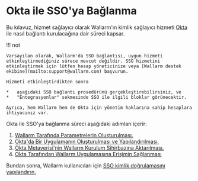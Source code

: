 #   Okta ile SSO'ya Bağlanma

[doc-setup-sp]:                     setup-sp.md
[doc-setup-idp]:                    setup-idp.md    
[doc-metadata-transfer]:            metadata-transfer.md
[doc-allow-access-to-wl]:           allow-access-to-wl.md

[doc-user-sso-guide]:               ../../../../user-guides/use-sso.md

[doc-employ-sso]:                   ../employ-user-auth.md
[doc-disable-sso]:                  ../change-sso-provider.md

[link-okta]:                        https://www.okta.com/

Bu kılavuz, hizmet sağlayıcı olarak Wallarm'ın kimlik sağlayıcı hizmeti [Okta][link-okta] ile nasıl bağlantı kurulacağına dair süreci kapsar.

!!! not

    Varsayılan olarak, Wallarm'da SSO bağlantısı, uygun hizmeti etkinleştirmediğiniz sürece mevcut değildir. SSO hizmetini etkinleştirmek için lütfen hesap yöneticinize veya [Wallarm destek ekibine](mailto:support@wallarm.com) başvurun.
    
    Hizmeti etkinleştirdikten sonra
    
    *   aşağıdaki SSO bağlantı prosedürünü gerçekleştirebilirsiniz, ve
    *   "Entegrasyonlar" sekmesinde SSO ile ilgili bloklar görünecektir.
    
    Ayrıca, hem Wallarm hem de Okta için yönetim haklarına sahip hesaplara ihtiyacınız var.

Okta ile SSO'ya bağlanma süreci aşağıdaki adımları içerir:
1.  [Wallarm Tarafında Parametrelerin Oluşturulması.][doc-setup-sp]
2.  [Okta'da Bir Uygulamanın Oluşturulması ve Yapılandırılması.][doc-setup-idp]
3.  [Okta Metaverisi'nin Wallarm Kurulum Sihirbazına Aktarılması.][doc-metadata-transfer]
4.  [Okta Tarafından Wallarm Uygulamasına Erişimin Sağlanması][doc-allow-access-to-wl]

Bundan sonra, Wallarm kullanıcıları için [SSO kimlik doğrulamasını yapılandırın.][doc-employ-sso]